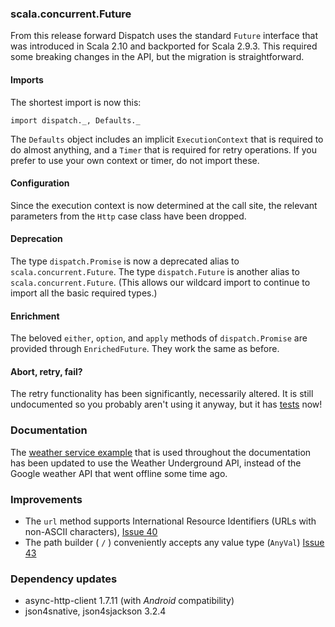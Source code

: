 ### scala.concurrent.Future

From this release forward Dispatch uses the standard `Future`
interface that was introduced in Scala 2.10 and backported for Scala
2.9.3. This required some breaking changes in the API, but the
migration is straightforward.

#### Imports

The shortest import is now this:

    import dispatch._, Defaults._

The `Defaults` object includes an implicit `ExecutionContext` that is
required to do almost anything, and a `Timer` that is required for
retry operations. If you prefer to use your own context or timer, do
not import these.

#### Configuration

Since the execution context is now determined at the call site, the
relevant parameters from the `Http` case class have been dropped.

#### Deprecation

The type `dispatch.Promise` is now a deprecated alias to
`scala.concurrent.Future`. The type `dispatch.Future` is another alias
to `scala.concurrent.Future`. (This allows our wildcard import to
continue to import all the basic required types.)

#### Enrichment

The beloved `either`, `option`, and `apply` methods of
`dispatch.Promise` are provided through `EnrichedFuture`. They work
the same as before.

#### Abort, retry, fail?

The retry functionality has been significantly, necessarily
altered. It is still undocumented so you probably aren't using it
anyway, but it has [tests][retry] now!

[retry]: https://github.com/dispatch/reboot/blob/master/core/src/test/scala/retry.scala#L55

### Documentation

The [weather service example][weather] that is used throughout the
documentation has been updated to use the Weather Underground API,
instead of the Google weather API that went offline some time ago.

[weather]: http://dispatch.databinder.net/Abstraction+over+future+information.html

### Improvements

* The `url` method supports International Resource Identifiers (URLs
  with non-ASCII characters), [Issue 40][40]
* The path builder ( `/` ) conveniently accepts any value type
  (`AnyVal`) [Issue 43][43]

[40]: https://github.com/dispatch/reboot/issues/40
[43]: https://github.com/dispatch/reboot/pull/43

### Dependency updates

* async-http-client 1.7.11 (with *Android* compatibility)
* json4snative, json4sjackson 3.2.4
